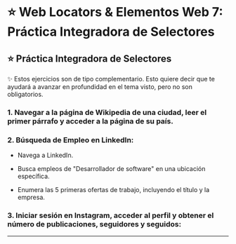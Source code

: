 # :star: Web Locators & Elementos Web 7: Práctica Integradora de Selectores

## :star: Práctica Integradora de Selectores

✨ Estos ejercicios son de tipo complementario. Esto quiere decir que te ayudará a avanzar en profundidad en el tema visto, pero no son obligatorios.

### 1. Navegar a la página de Wikipedia de una ciudad, leer el primer párrafo y acceder a la página de su país.


### 2. Búsqueda de Empleo en LinkedIn:

- Navega a LinkedIn.

- Busca empleos de "Desarrollador de software" en una ubicación específica.

- Enumera las 5 primeras ofertas de trabajo, incluyendo el título y la empresa.

### 3. Iniciar sesión en Instagram, acceder al perfil y obtener el número de publicaciones, seguidores y seguidos:

---
